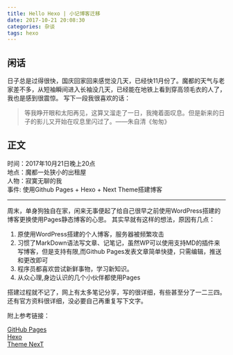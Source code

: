 ```yaml
---
title: Hello Hexo | 小记博客迁移
date: 2017-10-21 20:08:30
categories: 杂谈
tags: hexo
---
```

## 闲话

日子总是过得很快，国庆回家回来感觉没几天，已经快11月份了。魔都的天气与老家差不多，从短袖瞬间进入长袖没几天，已经能在地铁上看到穿高领毛衣的人了，我也是感到很震惊。
写下一段我很喜欢的话：
>等我睁开眼和太阳再见，这算又溜走了一日，我掩着面叹息。但是新来的日子的影儿又开始在叹息里闪过了。——朱自清《匆匆》

<!--more-->

## 正文
   时间：2017年10月21日晚上20点<br>
   地点：魔都一处狭小的出租屋<br>
   人物：寂寞无聊的我<br>
   事件: 使用Github Pages + Hexo + Next Theme搭建博客<br>

---

周末，单身狗独自在家，闲来无事便起了给自己很早之前使用WordPress搭建的博客更换使用Pages静态博客的心思。
其实早就有这样的想法，原因有几点：
   1.   原使用WordPress搭建的个人博客，服务器被频繁攻击
   2.   习惯了MarkDown语法写文章、记笔记，虽然WP可以使用支持MD的插件来写博客，但是支持有限,而Github Pages发表文章简单快捷，只需编辑，推送和更改即可
   3.   程序员都喜欢尝试新鲜事物，学习新知识。
   4.   从众心理,身边认识的几个小伙伴都使用Pages

搭建过程就不记了，网上有太多笔记分享，写的很详细，有些甚至分了一二三四。还有官方资料很详细，没必要自己再重复写下文字。

附上参考链接：

[GitHub Pages](https://pages.github.com/)<br>
[Hexo](https://hexo.io/zh-cn/docs/index.html)<br>
[Theme NexT](https://github.com/iissnan/hexo-theme-next)<br>
